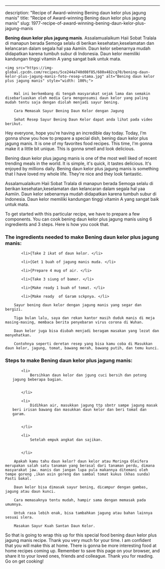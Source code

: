 ---
description: "Recipe of Award-winning Bening daun kelor plus jagung manis"
title: "Recipe of Award-winning Bening daun kelor plus jagung manis"
slug: 1977-recipe-of-award-winning-bening-daun-kelor-plus-jagung-manis

<p>
	<strong>Bening daun kelor plus jagung manis</strong>. 
	Assalamualaikum Haii Sobat Tralala di manapun berada Semoga selalu di berikan kesehatan,keselamatan dan kelancaran dalam segala hal yaa Aamiin. Daun kelor sebenarnya mudah didapatkan karena tumbuh subur di Indonesia. Daun kelor memiliki kandungan tinggi vitamin A yang sangat baik untuk mata.
</p>
<p>
	
	<img src="https://img-global.cpcdn.com/recipes/5ce244a740d08f85/680x482cq70/bening-daun-kelor-plus-jagung-manis-foto-resep-utama.jpg" alt="Bening daun kelor plus jagung manis" style="width: 100%;">
	
	
		Hal ini berkembang di tengah masyarakat sejak lama dan semakin disebarluaskan oleh media Cara mengonsumsi daun kelor yang paling mudah tentu saja dengan diolah menjadi sayur bening.
	
		Cara Memasak Sayur Bening Daun Kelor dengan Jagung
	
		Sehat Resep Sayur Bening Daun Kelor dapat anda lihat pada video berikut.
	
</p>
<p>
	Hey everyone, hope you're having an incredible day today. Today, I'm gonna show you how to prepare a special dish, bening daun kelor plus jagung manis. It is one of my favorites food recipes. This time, I'm gonna make it a little bit unique. This is gonna smell and look delicious.
</p>
	
<p>
	Bening daun kelor plus jagung manis is one of the most well liked of recent trending meals in the world. It is simple, it's quick, it tastes delicious. It's enjoyed by millions daily. Bening daun kelor plus jagung manis is something that I have loved my whole life. They're nice and they look fantastic.
</p>
<p>
	Assalamualaikum Haii Sobat Tralala di manapun berada Semoga selalu di berikan kesehatan,keselamatan dan kelancaran dalam segala hal yaa Aamiin. Daun kelor sebenarnya mudah didapatkan karena tumbuh subur di Indonesia. Daun kelor memiliki kandungan tinggi vitamin A yang sangat baik untuk mata.
</p>

<p>
To get started with this particular recipe, we have to prepare a few components. You can cook bening daun kelor plus jagung manis using 6 ingredients and 3 steps. Here is how you cook that.
</p>

<h3>The ingredients needed to make Bening daun kelor plus jagung manis:</h3>

<ol>
	
		<li>{Take 2 ikat of daun kelor. </li>
	
		<li>{Get 1 buah of jagung manis muda. </li>
	
		<li>{Prepare 4 mug of air. </li>
	
		<li>{Take 3 siung of bamer. </li>
	
		<li>{Make ready 1 buah of tomat. </li>
	
		<li>{Make ready  of Garam sckpnya. </li>
	
</ol>
<p>
	
		Sayur bening daun kelor dengan jagung manis yang segar dan bergizi.
	
		Tiga bulan lalu, saya dan rekan kantor masih duduk manis di meja masing-masing, membaca berita penyebaran virus corona di Wuhan.
	
		Daun kelor juga bisa diubah menjadi beragam masakan yang lezat dan menyehatkan.
	
		Contohnya seperti deretan resep yang bisa kamu coba di Masukkan daun kelor, jagung, tomat, bawang merah, bawang putih, dan temu kunci.
	
</p>

<h3>Steps to make Bening daun kelor plus jagung manis:</h3>

<ol>
	
		<li>
			Bersihkan daun kelor dan jgung cuci bersih dan potong jagung beberapa bagian.
			
			
		</li>
	
		<li>
			Didihkan air, masukkan jagung ttp sbntr sampe jagung masak beri irisan bawang dan masukkan daun kelor dan beri tomat dan garam.
			
			
		</li>
	
		<li>
			Setelah empuk angkat dan sajikan.
			
			
		</li>
	
</ol>

<p>
	
		Apakah kamu tahu daun kelor? daun kelor atau Moringa Oleifera merupakan salah satu tanaman yang berasal dari tanaman perdu, dimana masyarakat jaw. manis dan jangan lupa pula makannya ditemani oleh tempe goreng ,ikan asin goreng dan sambal tomat kukus (khas sunda) Pasti bakal.
	
		Daun kelor bisa dimasak sayur bening, dicampur dengan gambas, jagung atau daun kunci.
	
		Cara memasaknya tentu mudah, hampir sama dengan memasak pada umumnya.
	
		Untuk rasa lebih enak, bisa tambahkan jagung atau bahan lainnya sesuai slera.
	
		Masakan Sayur Kuah Santan Daun Kelor.
	
</p>

<p>
	So that is going to wrap this up for this special food bening daun kelor plus jagung manis recipe. Thank you very much for your time. I am confident that you will make this at home. There is gonna be more interesting food at home recipes coming up. Remember to save this page on your browser, and share it to your loved ones, friends and colleague. Thank you for reading. Go on get cooking!
</p>
